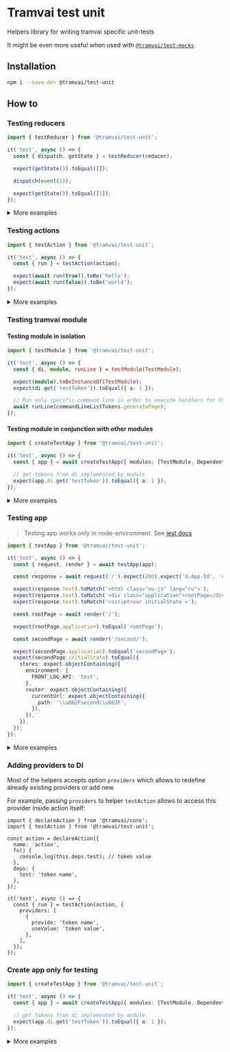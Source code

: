 # Tramvai test unit

Helpers library for writing tramvai specific unit-tests

It might be even more useful when used with [`@tramvai/test-mocks`](./mocks.md)

## Installation

```bash
npm i --save-dev @tramvai/test-unit
```

## How to

### Testing reducers

```ts
import { testReducer } from '@tramvai/test-unit';

it('test', async () => {
  const { dispatch, getState } = testReducer(reducer);

  expect(getState()).toEqual([]);

  dispatch(event(1));

  expect(getState()).toEqual([1]);
});
```

<p>
<details>
<summary>More examples</summary>

@inline src/state/testReducer.spec.ts

</details>
</p>

### Testing actions

```ts
import { testAction } from '@tramvai/test-unit';

it('test', async () => {
  const { run } = testAction(action);

  expect(await run(true)).toBe('hello');
  expect(await run(false)).toBe('world');
});
```

<p>
<details>
<summary>More examples</summary>

@inline src/state/testAction.spec.ts

</details>
</p>

### Testing tramvai module

#### Testing module in isolation

```ts
import { testModule } from '@tramvai/test-unit';

it('test', async () => {
  const { di, module, runLine } = testModule(TestModule);

  expect(module).toBeInstanceOf(TestModule);
  expect(di.get('testToken')).toEqual({ a: 1 });

  // Run only specific command line in order to execute handlers for this line inside module
  await runLine(commandLineListTokens.generatePage);
});
```

#### Testing module in conjunction with other modules

```ts
import { createTestApp } from '@tramvai/test-unit';

it('test', async () => {
  const { app } = await createTestApp({ modules: [TestModule, DependentModule] });

  // get tokens from di implemented by module
  expect(app.di.get('testToken')).toEqual({ a: 1 });
});
```

<p>
<details>
<summary>More examples</summary>

@inline src/module/testModule.spec.ts

</details>
</p>

### Testing app

> Testing app works only in node-environment. See [jest docs](https://jestjs.io/docs/27.0/configuration#testenvironment-string)

```ts
import { testApp } from '@tramvai/test-unit';

it('test', async () => {
  const { request, render } = await testApp(app);

  const response = await request('/').expect(200).expect('X-App-Id', 'unit-app');

  expect(response.text).toMatch('<html class="no-js" lang="ru">');
  expect(response.text).toMatch('<div class="application">rootPage</div>');
  expect(response.text).toMatch('<script>var initialState =');

  const rootPage = await render('/');

  expect(rootPage.application).toEqual('rootPage');

  const secondPage = await render('/second/');

  expect(secondPage.application).toEqual('secondPage');
  expect(secondPage.initialState).toEqual({
    stores: expect.objectContaining({
      environment: {
        FRONT_LOG_API: 'test',
      },
      router: expect.objectContaining({
        currentUrl: expect.objectContaining({
          path: '\\u002Fsecond\\u002F',
        }),
      }),
    }),
  });
});
```

<p>
<details>
<summary>More examples</summary>

@inline src/app/testApp.spec.ts

</details>
</p>

### Adding providers to DI

Most of the helpers accepts option `providers` which allows to redefine already existing providers or add new.

For example, passing `providers` to helper `testAction` allows to access this provider inside action itself:

```tsx
import { declareAction } from '@tramvai/core';
import { testAction } from '@tramvai/test-unit';

const action = declareAction({
  name: 'action',
  fn() {
    console.log(this.deps.test); // token value
  },
  deps: {
    test: 'token name',
  },
});

it('test', async () => {
  const { run } = testAction(action, {
    providers: [
      {
        provide: 'token name',
        useValue: 'token value',
      },
    ],
  });
});
```

### Create app only for testing

```ts
import { createTestApp } from '@tramvai/test-unit';

it('test', async () => {
  const { app } = await createTestApp({ modules: [TestModule, DependentModule] });

  // get tokens from di implemented by module
  expect(app.di.get('testToken')).toEqual({ a: 1 });
});
```

<p>
<details>
<summary>More examples</summary>

@inline src/app/createTestApp.spec.ts

</details>
</p>
